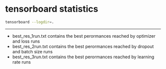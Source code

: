 # tensorboard statistics

```bash
tensorboard --logdir=.
```

---

- best_res_1run.txt contains the best perormances reached by optimizer and loss runs
- best_res_2run.txt contains the best perormances reached by dropout and batch size runs
- best_res_3run.txt contains the best perormances reached by learning rate runs
